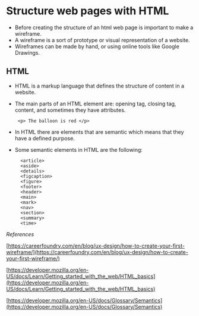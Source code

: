# Structure web pages with HTML

- Before creating the structure of an html web page is important to make a wireframe.
- A wireframe is a sort of prototype or visual representation of a website.  
- Wireframes can be made by hand, or using online tools like Google Drawings.

## HTML

- HTML is a markup language that defines the structure of content in a website.
- The main parts of an HTML element are: opening tag, closing tag, content, and sometimes they have attributes.

       <p> The balloon is red </p>

- In HTML there are elements that are semantic which means that they have a defined purpose.
- Some semantic elements in HTML are the following:

        <article>
        <aside>
        <details>
        <figcaption>
        <figure>
        <footer>
        <header>
        <main>
        <mark>
        <nav>
        <section>
        <summary>
        <time>


*References*

[https://careerfoundry.com/en/blog/ux-design/how-to-create-your-first-wireframe/](https://careerfoundry.com/en/blog/ux-design/how-to-create-your-first-wireframe/)

[https://developer.mozilla.org/en-US/docs/Learn/Getting_started_with_the_web/HTML_basics](https://developer.mozilla.org/en-US/docs/Learn/Getting_started_with_the_web/HTML_basics)

[https://developer.mozilla.org/en-US/docs/Glossary/Semantics](https://developer.mozilla.org/en-US/docs/Glossary/Semantics)
